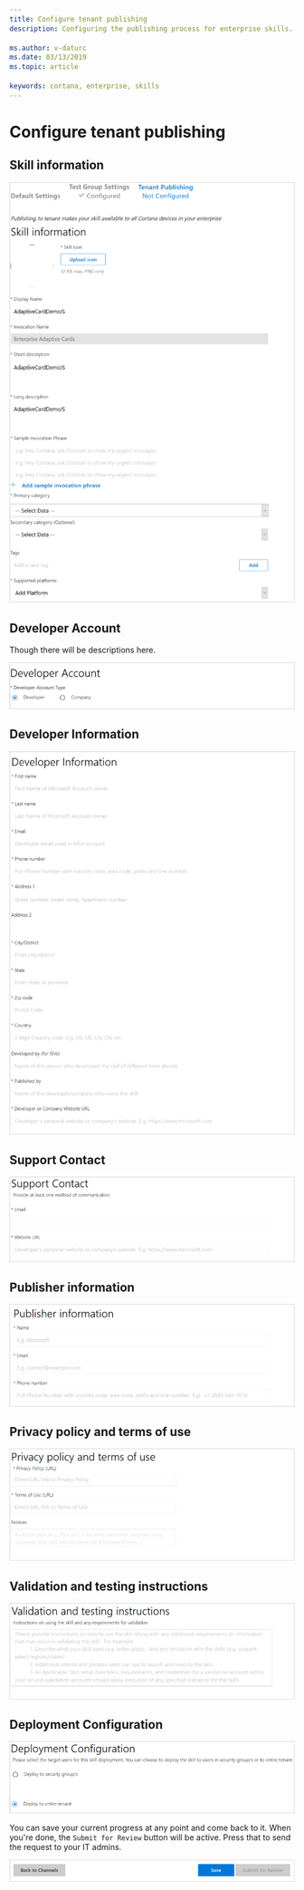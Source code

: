 ```yaml
---
title: Configure tenant publishing
description: Configuring the publishing process for enterprise skills.

ms.author: v-daturc
ms.date: 03/13/2019
ms.topic: article

keywords: cortana, enterprise, skills
---
```


# Configure tenant publishing

## Skill information

![Tenant publishing screenshot](../media/images/TenantPub-08.png)

## Developer Account

Though there will be descriptions here.

![Tenant publishing screenshot](../media/images/TenantPub-09.png)

## Developer Information

![Tenant publishing screenshot](../media/images/TenantPub-07.png)

## Support Contact

![Tenant publishing screenshot](../media/images/TenantPub-06.png)

## Publisher information

![Tenant publishing screenshot](../media/images/TenantPub-05.png)

## Privacy policy and terms of use

![Tenant publishing screenshot](../media/images/TenantPub-04.png)

## Validation and testing instructions

![Tenant publishing screenshot](../media/images/TenantPub-01.png)

## Deployment Configuration

![Tenant publishing screenshot](../media/images/TenantPub-03.png)

You can save your current progress at any point and come back to it. When you're done, the `Submit for Review` button will be active. Press that to send the request to your IT admins.

![Tenant publishing screenshot](../media/images/TenantPub-02.png)

